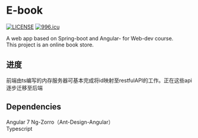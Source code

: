 # E-book
[![LICENSE](https://img.shields.io/badge/license-Anti%20996-blue.svg)](https://github.com/996icu/996.ICU/blob/master/LICENSE)
[![996.icu](https://img.shields.io/badge/link-996.icu-red.svg)](https://996.icu)

A web app based on Spring-boot and Angular- for Web-dev course.  
This project is an online book store.     

## 进度
前端由ts编写的内存服务器可基本完成将id映射至restfulAPI的工作。正在这些api逐步迁移至后端

## Dependencies   
Angular 7
Ng-Zorro（Ant-Design-Angular）  
Typescript
